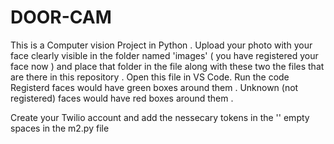 # DOOR-CAM

This is a Computer vision Project in Python . 
Upload your photo with your face clearly visible in the folder named 'images' ( you have registered your face now ) and place that folder in the file along with these 
two the files that are there in this repository . 
Open this file in VS Code. 
Run the code
Registerd faces would have green boxes around them .
Unknown (not registered) faces would have red boxes around them .


Create your Twilio account and add the nessecary tokens in the '' empty spaces in the m2.py file 
